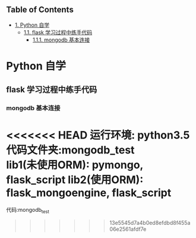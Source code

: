 <div id="table-of-contents">
<h2>Table of Contents</h2>
<div id="text-table-of-contents">
<ul>
<li><a href="#orgheadline3">1. Python 自学</a>
<ul>
<li><a href="#orgheadline2">1.1. flask 学习过程中练手代码</a>
<ul>
<li><a href="#orgheadline1">1.1.1. mongodb 基本连接</a></li>
</ul>
</li>
</ul>
</li>
</ul>
</div>
</div>

# Python 自学<a id="orgheadline3"></a>

## flask 学习过程中练手代码<a id="orgheadline2"></a>

### mongodb 基本连接<a id="orgheadline1"></a>

<<<<<<< HEAD
    运行环境: python3.5
    代码文件夹:mongodb_test  
    lib1(未使用ORM): pymongo, flask_script
    lib2(使用ORM): flask_mongoengine, flask_script
=======
代码:mongodb<sub>test</sub>
>>>>>>> 13e5545d7a4b0ed8efdbd8f455a06e2561afdf7e
